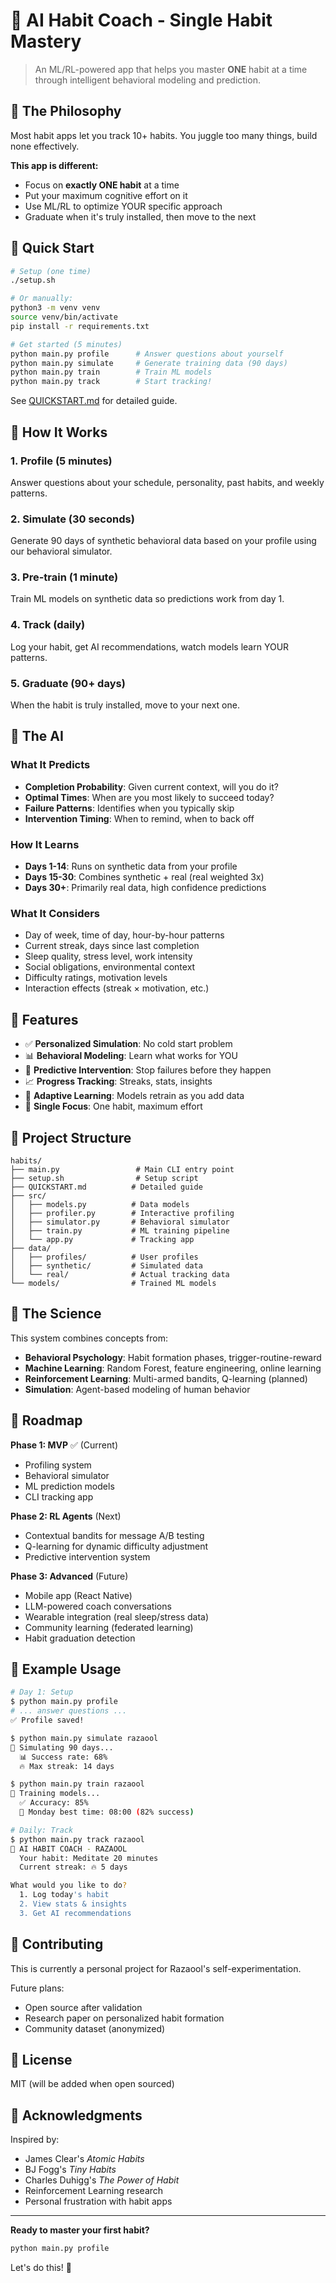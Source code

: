 # 🎯 AI Habit Coach - Single Habit Mastery

> An ML/RL-powered app that helps you master **ONE** habit at a time through intelligent behavioral modeling and prediction.

## 🧠 The Philosophy

Most habit apps let you track 10+ habits. You juggle too many things, build none effectively.

**This app is different:**
- Focus on **exactly ONE habit** at a time
- Put your maximum cognitive effort on it
- Use ML/RL to optimize YOUR specific approach
- Graduate when it's truly installed, then move to the next

## 🚀 Quick Start

```bash
# Setup (one time)
./setup.sh

# Or manually:
python3 -m venv venv
source venv/bin/activate
pip install -r requirements.txt

# Get started (5 minutes)
python main.py profile      # Answer questions about yourself
python main.py simulate     # Generate training data (90 days)
python main.py train        # Train ML models
python main.py track        # Start tracking!
```

See [QUICKSTART.md](QUICKSTART.md) for detailed guide.

## 🎯 How It Works

### 1. **Profile** (5 minutes)
Answer questions about your schedule, personality, past habits, and weekly patterns.

### 2. **Simulate** (30 seconds)
Generate 90 days of synthetic behavioral data based on your profile using our behavioral simulator.

### 3. **Pre-train** (1 minute)
Train ML models on synthetic data so predictions work from day 1.

### 4. **Track** (daily)
Log your habit, get AI recommendations, watch models learn YOUR patterns.

### 5. **Graduate** (90+ days)
When the habit is truly installed, move to your next one.

## 🤖 The AI

### What It Predicts
- **Completion Probability**: Given current context, will you do it?
- **Optimal Times**: When are you most likely to succeed today?
- **Failure Patterns**: Identifies when you typically skip
- **Intervention Timing**: When to remind, when to back off

### How It Learns
- **Days 1-14**: Runs on synthetic data from your profile
- **Days 15-30**: Combines synthetic + real (real weighted 3x)
- **Days 30+**: Primarily real data, high confidence predictions

### What It Considers
- Day of week, time of day, hour-by-hour patterns
- Current streak, days since last completion
- Sleep quality, stress level, work intensity
- Social obligations, environmental context
- Difficulty ratings, motivation levels
- Interaction effects (streak × motivation, etc.)

## 🎨 Features

- ✅ **Personalized Simulation**: No cold start problem
- 📊 **Behavioral Modeling**: Learn what works for YOU
- 🔮 **Predictive Intervention**: Stop failures before they happen
- 📈 **Progress Tracking**: Streaks, stats, insights
- 🤖 **Adaptive Learning**: Models retrain as you add data
- 🎯 **Single Focus**: One habit, maximum effort

## 📁 Project Structure

```
habits/
├── main.py                 # Main CLI entry point
├── setup.sh                # Setup script
├── QUICKSTART.md          # Detailed guide
├── src/
│   ├── models.py          # Data models
│   ├── profiler.py        # Interactive profiling
│   ├── simulator.py       # Behavioral simulator
│   ├── train.py           # ML training pipeline
│   └── app.py             # Tracking app
├── data/
│   ├── profiles/          # User profiles
│   ├── synthetic/         # Simulated data
│   └── real/              # Actual tracking data
└── models/                # Trained ML models
```

## 🔬 The Science

This system combines concepts from:
- **Behavioral Psychology**: Habit formation phases, trigger-routine-reward
- **Machine Learning**: Random Forest, feature engineering, online learning
- **Reinforcement Learning**: Multi-armed bandits, Q-learning (planned)
- **Simulation**: Agent-based modeling of human behavior

## 🚧 Roadmap

**Phase 1: MVP** ✅ (Current)
- Profiling system
- Behavioral simulator
- ML prediction models
- CLI tracking app

**Phase 2: RL Agents** (Next)
- Contextual bandits for message A/B testing
- Q-learning for dynamic difficulty adjustment
- Predictive intervention system

**Phase 3: Advanced** (Future)
- Mobile app (React Native)
- LLM-powered coach conversations
- Wearable integration (real sleep/stress data)
- Community learning (federated learning)
- Habit graduation detection

## 🎯 Example Usage

```bash
# Day 1: Setup
$ python main.py profile
# ... answer questions ...
✅ Profile saved!

$ python main.py simulate razaool
🔮 Simulating 90 days...
  📊 Success rate: 68%
  🔥 Max streak: 14 days

$ python main.py train razaool
🤖 Training models...
  ✅ Accuracy: 85%
  📅 Monday best time: 08:00 (82% success)

# Daily: Track
$ python main.py track razaool
🎯 AI HABIT COACH - RAZAOOL
  Your habit: Meditate 20 minutes
  Current streak: 🔥 5 days

What would you like to do?
  1. Log today's habit
  2. View stats & insights
  3. Get AI recommendations
```

## 🤝 Contributing

This is currently a personal project for Razaool's self-experimentation.

Future plans:
- Open source after validation
- Research paper on personalized habit formation
- Community dataset (anonymized)

## 📄 License

MIT (will be added when open sourced)

## 🙏 Acknowledgments

Inspired by:
- James Clear's *Atomic Habits*
- BJ Fogg's *Tiny Habits*
- Charles Duhigg's *The Power of Habit*
- Reinforcement Learning research
- Personal frustration with habit apps

---

**Ready to master your first habit?**

```bash
python main.py profile
```

Let's do this! 🎯
